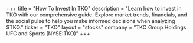 +++
title = "How To Invest In TKO"
description = "Learn how to invest in TKO with our comprehensive guide. Explore market trends, financials, and the social pulse to help you make informed decisions when analyzing $TKO."
ticker = "TKO"
layout = "stocks"
company = "TKO Group Holdings UFC and Sports (NYSE:TKO)"
+++

